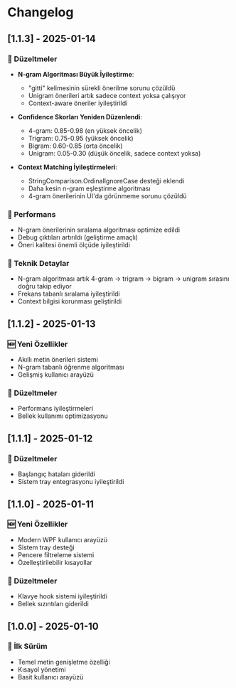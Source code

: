 # Changelog

## [1.1.3] - 2025-01-14

### 🔧 Düzeltmeler
- **N-gram Algoritması Büyük İyileştirme**: 
  - "gitti" kelimesinin sürekli önerilme sorunu çözüldü
  - Unigram önerileri artık sadece context yoksa çalışıyor
  - Context-aware öneriler iyileştirildi
  
- **Confidence Skorları Yeniden Düzenlendi**:
  - 4-gram: 0.85-0.98 (en yüksek öncelik)
  - Trigram: 0.75-0.95 (yüksek öncelik)
  - Bigram: 0.60-0.85 (orta öncelik)
  - Unigram: 0.05-0.30 (düşük öncelik, sadece context yoksa)

- **Context Matching İyileştirmeleri**:
  - StringComparison.OrdinalIgnoreCase desteği eklendi
  - Daha kesin n-gram eşleştirme algoritması
  - 4-gram önerilerinin UI'da görünmeme sorunu çözüldü

### 🚀 Performans
- N-gram önerilerinin sıralama algoritması optimize edildi
- Debug çıktıları artırıldı (geliştirme amaçlı)
- Öneri kalitesi önemli ölçüde iyileştirildi

### 📝 Teknik Detaylar
- N-gram algoritması artık 4-gram → trigram → bigram → unigram sırasını doğru takip ediyor
- Frekans tabanlı sıralama iyileştirildi
- Context bilgisi korunması geliştirildi

## [1.1.2] - 2025-01-13

### 🆕 Yeni Özellikler
- Akıllı metin önerileri sistemi
- N-gram tabanlı öğrenme algoritması
- Gelişmiş kullanıcı arayüzü

### 🔧 Düzeltmeler
- Performans iyileştirmeleri
- Bellek kullanımı optimizasyonu

## [1.1.1] - 2025-01-12

### 🔧 Düzeltmeler
- Başlangıç hataları giderildi
- Sistem tray entegrasyonu iyileştirildi

## [1.1.0] - 2025-01-11

### 🆕 Yeni Özellikler
- Modern WPF kullanıcı arayüzü
- Sistem tray desteği
- Pencere filtreleme sistemi
- Özelleştirilebilir kısayollar

### 🔧 Düzeltmeler
- Klavye hook sistemi iyileştirildi
- Bellek sızıntıları giderildi

## [1.0.0] - 2025-01-10

### 🎉 İlk Sürüm
- Temel metin genişletme özelliği
- Kısayol yönetimi
- Basit kullanıcı arayüzü
